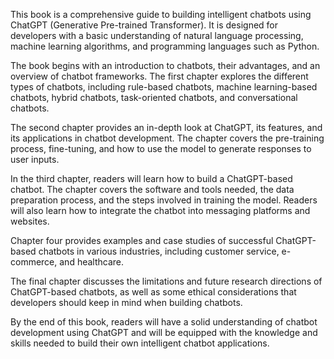 
This book is a comprehensive guide to building intelligent chatbots using ChatGPT (Generative Pre-trained Transformer). It is designed for developers with a basic understanding of natural language processing, machine learning algorithms, and programming languages such as Python.

The book begins with an introduction to chatbots, their advantages, and an overview of chatbot frameworks. The first chapter explores the different types of chatbots, including rule-based chatbots, machine learning-based chatbots, hybrid chatbots, task-oriented chatbots, and conversational chatbots.

The second chapter provides an in-depth look at ChatGPT, its features, and its applications in chatbot development. The chapter covers the pre-training process, fine-tuning, and how to use the model to generate responses to user inputs.

In the third chapter, readers will learn how to build a ChatGPT-based chatbot. The chapter covers the software and tools needed, the data preparation process, and the steps involved in training the model. Readers will also learn how to integrate the chatbot into messaging platforms and websites.

Chapter four provides examples and case studies of successful ChatGPT-based chatbots in various industries, including customer service, e-commerce, and healthcare.

The final chapter discusses the limitations and future research directions of ChatGPT-based chatbots, as well as some ethical considerations that developers should keep in mind when building chatbots.

By the end of this book, readers will have a solid understanding of chatbot development using ChatGPT and will be equipped with the knowledge and skills needed to build their own intelligent chatbot applications.
